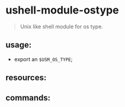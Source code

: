 # ushell-module-ostype
> Unix like shell module for os type.

## usage:
+ export an `$USM_OS_TYPE`;

## resources:

## commands:
